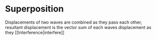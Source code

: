 # Superposition
Displacements of two waves are combined as they pass each other, resultant displacement is the vector sum of each waves displacement as they [[Interference|interfere]]